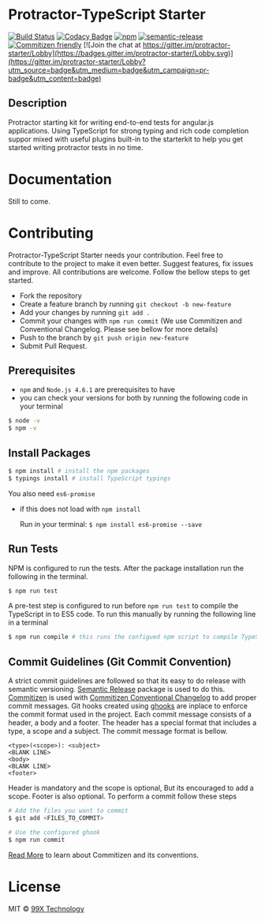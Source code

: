 # Protractor-TypeScript Starter 

[![Build Status](https://travis-ci.org/99xt/protractor-starter.svg?branch=master)](https://travis-ci.org/99xt/protractor-starter)
[![Codacy Badge](https://api.codacy.com/project/badge/Grade/f44bb3f03787447d9ba45a763d747764)](https://www.codacy.com/app/charithsoori/protractor-starter?utm_source=github.com&amp;utm_medium=referral&amp;utm_content=99xt/protractor-starter&amp;utm_campaign=Badge_Grade)
[![npm](https://img.shields.io/npm/l/random-profile-generator.svg)](https://opensource.org/licenses/MIT)
[![semantic-release](https://img.shields.io/badge/%20%20%F0%9F%93%A6%F0%9F%9A%80-semantic--release-e10079.svg)](https://github.com/semantic-release/semantic-release)
[![Commitizen friendly](https://img.shields.io/badge/commitizen-friendly-brightgreen.svg)](http://commitizen.github.io/cz-cli/)
[![Join the chat at https://gitter.im/protractor-starter/Lobby](https://badges.gitter.im/protractor-starter/Lobby.svg)](https://gitter.im/protractor-starter/Lobby?utm_source=badge&utm_medium=badge&utm_campaign=pr-badge&utm_content=badge)

## Description

 Protractor starting kit for writing end-to-end tests for angular.js applications. 
 Using TypeScript for strong typing and rich code completion suppor mixed with useful plugins built-in
 to the starterkit to help you get started writing protractor tests in no time.

# Documentation

Still to come.


# Contributing

Protractor-TypeScript Starter needs your contribution. Feel free to contribute to the project to make it even better. Suggest features, fix issues and improve. All contributions are welcome.
Follow the bellow steps to get started.

* Fork the repository
* Create a feature branch by running `git checkout -b new-feature`
* Add your changes by running `git add .`
* Commit your changes with `npm run commit` (We use Commitizen and Conventional Changelog. Please see bellow for more details)
* Push to the branch by `git push origin new-feature`
* Submit Pull Request.

## Prerequisites

* `npm` and `Node.js 4.6.1` are prerequisites to have 
* you can check your versions for both by running the following code in your terminal
```sh
$ node -v
$ npm -v
```

## Install Packages

```sh
$ npm install # install the npm packages 
$ typings install # install TypeScript typings
```

You also need `es6-promise`
* if this does not load with `npm install`

    Run in your terminal:
    `$ npm install es6-promise --save`


## Run Tests

NPM is configured to run the tests. After the package installation run the following in the terminal.
```sh
$ npm run test
```

A pre-test step is configured to run before `npm run test` to compile the TypeScript in to ES5 code. To run this manually by running the following line in a terminal

```sh
$ npm run compile # this runs the configued npm script to compile TypeScript
```

## Commit Guidelines (Git Commit Convention)

A strict commit guidelines are followed so that its easy to do release with semantic versioning. [Semantic Release](https://github.com/semantic-release/semantic-release) package is used to do this. [Commitizen](https://www.npmjs.com/package/commitizen) is used with [Commitizen Conventional Changelog](https://www.npmjs.com/package/cz-conventional-changelog) to add proper commit messages. Git hooks  created using [ghooks](https://www.npmjs.com/package/ghooks) are inplace to enforce the commit format used in the project.
Each commit message consists of a header, a body and a footer. The header has a special format that includes a type, a scope and a subject. The commit message format is bellow.

```
<type>(<scope>): <subject>
<BLANK LINE>
<body>
<BLANK LINE>
<footer>
```

Header is mandatory and the scope is optional, But its encouraged to add a scope. Footer is also optional.
To perform a commit follow these steps

```sh
# Add the files you want to commit
$ git add <FILES_TO_COMMIT>

# Use the configured ghook
$ npm run commit
```

[Read More](http://commitizen.github.io/cz-cli/) to learn about Commitizen and its conventions.

# License
MIT © [99X Technology](http://www.99xtechnology.com/)